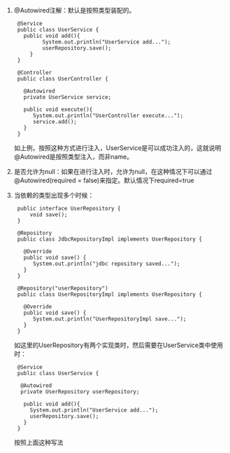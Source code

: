 1. @Autowired注解：默认是按照类型装配的。

	    @Service  
		public class UserService {  
		  public void add(){  
		        System.out.println("UserService add...");  
		        userRepository.save();  
		    }  
		}
	
		@Controller  
		public class UserController {  
		  
		  @Autowired  
		  private UserService service;  
		  
		  public void execute(){  
		     System.out.println("UserController execute...");  
		     service.add();  
		  }  
		}
	  如上例，按照这种方式进行注入，UserService是可以成功注入的，这就说明@Autowired是按照类型注入，而非name。
2. 是否允许为null：如果在进行注入时，允许为null，在这种情况下可以通过@Autowired(required = false)来指定。默认情况下required=true
3. 当依赖的类型出现多个时候：

		public interface UserRepository {  
		    void save();  
		}
		
		@Repository  
		public class JdbcRepositoryImpl implements UserRepository {  
		  
		  @Override  
		  public void save() {  
		     System.out.println("jdbc repository saved...");  
		  }  
		}
		
		@Repository("userRepository")  
		public class UserRepositoryImpl implements UserRepository {  
		  
		  @Override  
		  public void save() {  
		     System.out.println("UserRepositoryImpl save...");  
		  }  
		}
	如这里的UserRepository有两个实现类时，然后需要在UserService类中使用时：

		@Service  
		public class UserService {  
		  
		 @Autowired  
		 private UserRepository userRepository;  
		 
		  public void add(){  
		    System.out.println("UserService add...");  
		    userRepository.save();  
		  }  
		}
	按照上面这种写法
<!--stackedit_data:
eyJoaXN0b3J5IjpbNzg3NTk0MjMyLDEyOTAwMjQwODUsLTIwOD
g3NDY2MTJdfQ==
-->